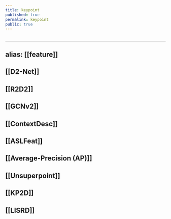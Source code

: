 ```yaml
---
title: keypoint
published: true
permalink: keypoint
public: true
---
```

##
---
alias: [[feature]]
---
## [[D2-Net]]
## [[R2D2]]
## [[GCNv2]]
## [[ContextDesc]]
## [[ASLFeat]]
## [[Average-Precision (AP)]]
## [[Unsuperpoint]]
## [[KP2D]]
## [[LISRD]]
